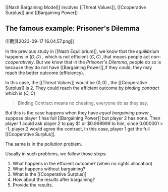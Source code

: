 [[Nash Bargaining Model]] involves [[Threat Values]], [[Cooperative Surplus]] and [[Bargaining Power]]

## The famous example: Prisoner's Dilemma

![[截屏2023-09-17 16.04.57.png]]

In the previous study in [[Nash Equilibrium]], we know that the *equilibrium* happens in $(D,D)$ , which is not efficient $(C,C)$ ,that means people act *non-cooperatively*. But we know that in the *Prisoner's Dilemma*, people do so is because they do not have [[Bargaining Power]],if they could, they may reach the better outcome (efficiency).

In this case, the [[Threat Values]] would be $(0,0)$ , the [[Cooperative Surplus]] is $2$. They could reach the efficient outcome by *binding contract* which is $(C,C)$ 

> Binding Contract means no cheating, everyone do as they say.

But this is the case happens when they have *equal bargaining power* , suppose player 1 has full [[Bargaining Power]] but player 2 has none. Then player 1 could ask player 2 to pay $1 or $0.999999 to him, since 0.000001 > -1, player 2 would agree the contract, in this case, player 1 get the full [[Cooperative Surplus]].

The same is in the pollution problem.

Usually in such problems, we follow those steps:

1. What happens in the efficient outcome? (when no rights allocation)
2. What happens without bargaining?
3. What is the [[Cooperative Surplus]]
4. How about the results after bargaining?
5. Provide the results.